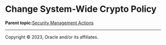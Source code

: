 # Change System-Wide Crypto Policy

**Parent topic:**[Security Management Actions](../topics/securitypractice.md)

---

Copyright © 2023, Oracle and/or its affiliates.

